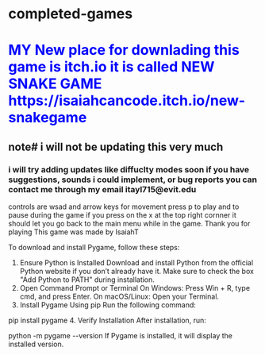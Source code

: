 # completed-games
 <h1 style="family-font:cursive; color:blue;">MY New place for downlading this game is itch.io it is called NEW SNAKE GAME https://isaiahcancode.itch.io/new-snakegame </h1>
 <h2>note# i will not be updating this very much</h2>
 <h3>i will try adding updates like diffuclty modes soon if you have suggestions, sounds i could implement, or bug reports you can contact me through my email itayl715@evit.edu </h3>
controls are wsad and arrow keys for movement press p to play and to pause during the game if you press on the x at the top right cornner it should let you go back to the main menu while in the game.
Thank you for playing
This game was made by IsaiahT

To download and install Pygame, follow these steps:

1. Ensure Python is Installed
Download and install Python from the official Python website if you don’t already have it.
Make sure to check the box "Add Python to PATH" during installation.
2. Open Command Prompt or Terminal
On Windows: Press Win + R, type cmd, and press Enter.
On macOS/Linux: Open your Terminal.
3. Install Pygame Using pip
Run the following command:


pip install pygame
4. Verify Installation
After installation, run:

python -m pygame --version
If Pygame is installed, it will display the installed version.
